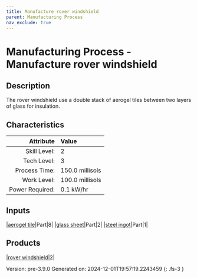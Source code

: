 ```yaml
---
title: Manufacture rover windshield
parent: Manufacturing Process
nav_exclude: true
---
```

# Manufacturing Process - Manufacture rover windshield

## Description
 The rover windshield use a double stack of aerogel tiles between two layers &#10;&#9;&#9;of glass for insulation. 

## Characteristics

| Attribute      | Value |
|--------:|:------|
|Skill Level:|2|
|Tech Level:|3|
|Process Time:|150.0 millisols|
|Work Level:|100.0 millisols|
|Power Required:|0.1 kW/hr|

## Inputs

|[aerogel tile](../part/aerogel-tile.html)|Part|8|
|[glass sheet](../part/glass-sheet.html)|Part|2|
|[steel ingot](../part/steel-ingot.html)|Part|1|

## Products

|[rover windshield](../part/rover-windshield.html)|2|


Version: pre-3.9.0 Generated on: 2024-12-01T19:57:19.2243459
{: .fs-3 }

